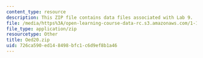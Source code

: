 ```yaml
---
content_type: resource
description: This ZIP file contains data files associated with Lab 9.
file: /media/https%3A/open-learning-course-data-rc.s3.amazonaws.com/1-103-civil-engineering-materials-laboratory-spring-2004/726ca590ed148498bfc1c6d9ef8b1a46_Oed20.zip
file_type: application/zip
resourcetype: Other
title: Oed20.zip
uid: 726ca590-ed14-8498-bfc1-c6d9ef8b1a46
---
```

